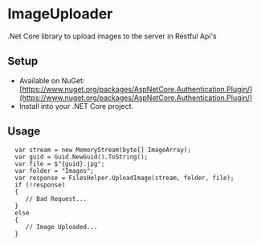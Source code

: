 # ImageUploader
.Net Core library to upload images to the server in Restful Api's


## Setup
* Available on NuGet: [https://www.nuget.org/packages/AspNetCore.Authentication.Plugin/](https://www.nuget.org/packages/AspNetCore.Authentication.Plugin/)
* Install into your .NET Core project.

## Usage

```
  var stream = new MemoryStream(byte[] ImageArray);
  var guid = Guid.NewGuid().ToString();
  var file = $"{guid}.jpg";
  var folder = "Images";
  var response = FilesHelper.UploadImage(stream, folder, file);
  if (!response)
  {
     // Bad Request...
  }
  else
  {
     // Image Uploaded...
  }       	
```
